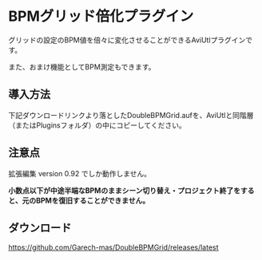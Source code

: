# BPMグリッド倍化プラグイン
グリッドの設定のBPM値を倍々に変化させることができるAviUtlプラグインです。

また、おまけ機能としてBPM測定もできます。

## 導入方法
下記ダウンロードリンクより落としたDoubleBPMGrid.aufを、AviUtlと同階層（またはPluginsフォルダ）の中にコピーしてください。

## 注意点
拡張編集 version 0.92 でしか動作しません。

**小数点以下が中途半端なBPMのままシーン切り替え・プロジェクト終了をすると、元のBPMを復旧することができません。**

## ダウンロード
https://github.com/Garech-mas/DoubleBPMGrid/releases/latest
